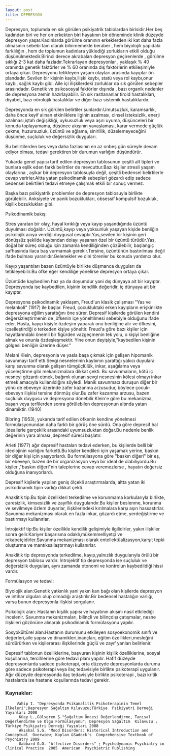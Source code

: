 ```yaml
---
layout: post
title: DEPRESYON
---
```


Depresyon, toplumda en sık görülen  psikiyatrik tablolardan birisidir.Her beş kadından biri ve her on erkekten biri hayatının bir döneminde  klinik düzeyde depresyon yaşar.Kadınlarda görülme oranının  erkeklerden iki kat daha fazla olmasının sebebi tam olarak bilinmemekle beraber , hem biyolojik yapıdaki farklılığın , hem de toplumun  kadınlara yüklediği  zorlukların etkili olduğu düşünülmektedir.Birinci derece akrabaları depresyon geçirenlerde , görülme sıklığı  2-3 kat daha fazladır.Tekrarlayan depresyonlar , yaklaşık % 40 oranında genetik faktörler ve % 60 oranında dış faktörlerin etkileşimiyle ortaya çıkar. Depresyonu tetikleyen yaşam olayları arasında  kayıplar  ön plandadır. Sevilen bir kişinin kaybı,ilişki kaybı, statü veya rol kaybı,onur kaybı, sağlık kaybı gibi. Aile içi ilişkilerdeki zorluklar da sık görülen sebepler arasındadır. Genetik ve psikososyal faktörler dışında , bazı organik nedenler de depresyona zemin hazırlayabilir. En sık rastlananlar tiroid hastalıkları, diyabet, bazı nörolojik hastalıklar ve diğer bazı sistemik  hastalıklardır.

Depresyonda en sık görülen belirtiler şunlardır:Umutsuzluk, karamsarlık, daha önce  keyif alınan etkinliklere ilginin azalması, cinsel isteksizlik, enerji azalması,iştah değişikliği, uykusuzluk veya aşırı uyuma, düşünceleri bir konuda toplayamama, düşünce akışının yavaşlaması, karar vermede güçlük çekme, huzursuzluk, üzüntü ve ağlama, sinirlilik, düzelemeyeceğini düşünme, suçluluk ve değersizlik duyguları.

Bu belirtilerden  beş veya daha fazlasının  en az onbeş gün süreyle devam ediyor olması, tedavi gerektiren bir durumun varlığını düşündürür.

Yukarda genel yapısı tarif edilen depresyon tablosunun çeşitli alt tipleri ve bunlara eşlik eden  farklı belirtiler de  mevcuttur.Bazı kişiler  stresli yaşam olaylarına , aşikar bir depresyon tablosuyla değil, çeşitli bedensel belirtilerle cevap verirler.Altta yatan psikodinamik sebepleri gözardı edip  sadece bedensel  belirtileri tedavi etmeye çalışmak  etkili bir sonuç vermez.

Başka bazı psikiyatrik problemler de depresyon tablosuyla birlikte görülebilir. Anksiyete ve panik bozuklukları, obsessif kompulsif bozukluk, kişilik bozuklukları gibi.

Psikodinamik bakış:

Stres yaratan bir olay, hayal kırıklığı veya kayıp yaşandığında üzüntü duyulması  doğaldır. Üzüntü,kayıp veya yoksunluk yaşayan kişide  benliğin  psikolojik acıya verdiği  duygusal cevaptır.Yas,sevilen bir kişinin geri dönüşsüz  şekilde kaybından dolayı yaşanan özel bir üzüntü türüdür.Yas, doğal bir süreç olduğu için  zamanla kendiliğinden  çözülebilir, başlangıç safhasında ilaca baş vurmamak gerekir.Tersine, üzüntünün bastırılması değil ifade bulması yararlıdır.Gelenekler ve dini törenler  bu konuda yardımcı olur.

Kayıp yaşantıları bazen  üzüntüyle birlikte düşmanca duyguları da tetikleyebilir.Bu öfke eğer kendiliğe yönelirse  depresyon ortaya çıkar.

Üzüntüde kaybedilen haz ya da doyumdur yani dış dünyaya ait bir kayıptır. Depresyonda ise kaybedilen, kişinin kendilik değeridir, iç dünyaya ait bir kayıptır.

Depresyona psikodinamik yaklaşım, Freud'un klasik çalışması "Yas ve melankoli" (1917) ile başlar. Freud, çocukluktaki erken kayıpların  erişkinlikte depresyona eğilim yarattığını öne sürer. Depresif  kişilerde görülen kendini değersizleştirmenin de ,öfkenin içe yöneltilmesi sebebiyle olduğunu ifade eder. Hasta, kayıp kişiyle özdeşim yaparak onu benliğine alır  ve öfkesini, içselleştirdiği o terkeden  kişiye yöneltir. Freud'a göre bazı kişiler için  hayatlarındaki önemli bir figürden vazgeçmenin tek yolu, o kişiyi benliğine almak ve onunla özdeşleşmektir. Yine onun  deyişiyle,"kaybedilen kişinin gölgesi  benliğin üzerine düşer."

Melani Klein, depresyonla ve yasla başa çıkmak için gelişen hipomanik savunmayı tarif etti.Sevgi nesnelerinin kaybının yarattığı yakıcı duyulara karşı savunma olarak gelişen tümgüçlülük, inkar, aşağılama  veya  yüceleştirme gibi mekanizmalara dikkat çekti. Bu savunmaların, kötü iç nesneyi  gözardı etmek, bağımlı olunan sevgi nesnesinin kölesi olmayı inkar etmek amacıyla kullanıldığını söyledi. Manik savunmacı duruşun diğer bir yönü de ebeveyn üzerinde zafer kazanma arzusudur, böylece çocuk-ebeveyn ilişkisi tersine dönmüş olur.Bu zafer kazanma arzusu, bazen suçluluk duygusu ve depresyona dönebilir.Klein'e göre bu  mekanizma, başarı veya terfilerden sonra  görülebilen depresyonun altında yatan dinamiktir. (1940)

Bibring (1953), yukarıda tarif edilen öfkenin kendine yönelmesi formülasyonundan daha farklı bir görüş öne sürdü. Ona göre depresif hal ,ideallerle gerçeklik arasındaki uyumsuzluktan doğar.Bu nedenle benlik değerinin yara alması ,depresif süreci başlatır.

Arieti (1977) ağır depresif hastaları tedavi ederken, bu kişilerde belli bir ideolojinin  varlığını farketti.Bu kişiler  kendileri için yaşamak yerine, baskın bir diğer kişi için yaşıyorlardı. Bu formülasyona göre "baskın diğeri" bir eş, bir ebeveyn, bazen de bir organizasyon veya bir ideal de olabiliyordu.Bu kişiler ,"baskın diğeri"nin taleplerine cevap veremezlerse , hayatın değersiz olduğuna inanıyorlardı.

Depresif kişilerle yapılan geniş ölçekli araştırmalarda, altta yatan iki psikodinamik tipin varlığı dikkat çekti.

Anaklitik tip:Bu tipin özellikleri terkedilme ve korunmama korkularıyla birlikte, çaresizlik, kimsesizlik  ve zayıflık duygularıdır.Bu kişiler beslenme, korunma ve sevilmeye özlem duyarlar,  ilişkilerindeki kırılmalara karşı aşırı hassastırlar. Savunma mekanizması olarak en fazla  inkar, gözardı etme, yerdeğiştirme ve bastırmayı kullanırlar.

İntrojektif tip:Bu kişiler özellikle kendilik gelişimiyle ilgilidirler, yakın ilişkiler sonra gelir.Kariyer başarısına odaklı,mükemmelliyetçi ve rekabetçidirler.Savunma mekanizması olarak  entellektüalizasyon,karşıt tepki oluşturma ve mantıksallaştırmayı kullanırlar.

Anaklitik tip depresyonda terkedilme, kayıp,yalnızlık duygularıyla örülü bir depresyon tablosu vardır. İntrojektif tip depresyonda ise suçluluk ve değersizlik duyguları, aynı zamanda otonomi ve kontrolun kaybedildiği hissi vardır.

Formülasyon ve tedavi:

Biyolojik alan:Genetik yatkınlık yani yakın kan bağı olan kişilerde depresyon ve intihar olguları olup olmadığı araştırılır.Bir  bedensel hastalığın varlığı, varsa bunun depresyonla ilişkisi sorgulanır.

Psikolojik alan: Hastanın kişilik yapısı ve hayatının akışını nasıl etkilediği incelenir. Savunma mekanizmaları, bilinçli ve bilinçdışı çatışmalar, nesne ilişkileri gözönüne  alınarak  psikodinamik formülasyonu yapılır.

Sosyokültürel alan:Hastanın durumunu etkileyen sosyoekonomik sınıfı ve değerleri,aile yapısı ve dinamikleri,inançları, eğitim özellikleri,mesleğini sürdürürken ve kişilerarası ilişkilerinde güçlü ve zayıf yanları belirlenir.

Depresif tablonun özelliklerine, başvuran kişinin kişilik özelliklerine, sosyal koşullarına, tercihlerine göre tedavi planı yapılır. Hafif düzeyde depresyonlarda sadece psikoterapi, orta düzeyde depresyonlarda duruma göre  sadece psikoterapi veya ilaç tedavisiyle birlikte psikoterapi uygulanır. Ağır düzeyde  depresyonda ilaç tedavisiyle birlikte psikoterapi , bazı kritik hastalarda ise hastane koşullarında tedavi  gerekir.

### Kaynaklar:
         Vahip I. "Depresyonda Psikanalitik Psikoterapinin Temel İlkeleri";Depresyon Sağaltım Kılavuzu;Türkiye  Psikiyatri Derneği Yayınları 2008
          Küey L.,Gülseren Ş."Sağaltım Öncesi Değerlendirme, Tanısal Değerlendirme ve Olgu Formülasyonu"; Depresyon Sağaltım  Kılavuzu ; Türkiye Psikiyatri Derneği Yayınları 2008
          Akıskal S.G. "Mood Disorders: Historical Introduction and  Conceptual  Overwiew; Kaplan &Sadock's  Comprehensive Textbook of Psychiatry 2009
          Gabbard G.O. "Affective Disorders" ; Psychodynamic Psychiatry in Clinical Practice  2005  American  Psychiatric Publishing
